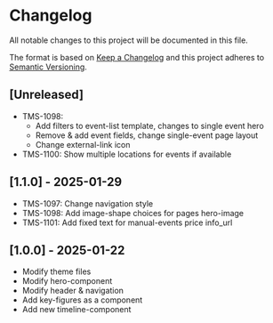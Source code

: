 # Changelog

All notable changes to this project will be documented in this file.

The format is based on [Keep a Changelog](http://keepachangelog.com/en/1.0.0/)
and this project adheres to [Semantic Versioning](http://semver.org/spec/v2.0.0.html).

## [Unreleased]

- TMS-1098:
    - Add filters to event-list template, changes to single event hero
    - Remove & add event fields, change single-event page layout
    - Change external-link icon
- TMS-1100: Show multiple locations for events if available

## [1.1.0] - 2025-01-29

- TMS-1097: Change navigation style
- TMS-1098: Add image-shape choices for pages hero-image
- TMS-1101: Add fixed text for manual-events price info_url

## [1.0.0] - 2025-01-22

- Modify theme files
- Modify hero-component
- Modify header & navigation
- Add key-figures as a component
- Add new timeline-component


